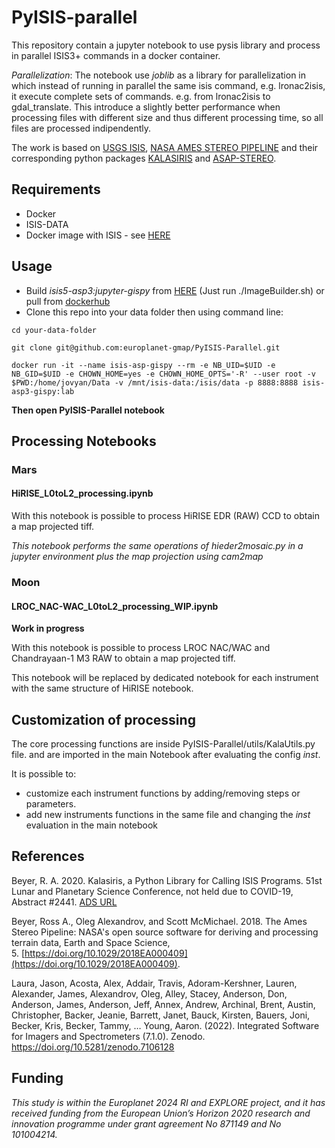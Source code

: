 # PyISIS-parallel


This repository contain a jupyter notebook to use pysis library and process in parallel ISIS3+ commands in a docker container.

*Parallelization*: The notebook use *joblib* as a library for parallelization in which instead of running in parallel the same isis command, e.g. lronac2isis, it execute complete sets of commands. e.g. from lronac2isis to gdal_translate.
This introduce a slightly better performance when processing files with different size and thus different processing time, so all files are processed indipendently.

The work is based on [USGS ISIS](https://github.com/USGS-Astrogeology/ISIS3), [NASA AMES STEREO PIPELINE](https://github.com/NeoGeographyToolkit/StereoPipeline) and their corresponding python packages [KALASIRIS](https://github.com/rbeyer/kalasiris) and [ASAP-STEREO](https://github.com/AndrewAnnex/asap_stereo/).

## Requirements

* Docker
* ISIS-DATA
* Docker image with ISIS - see [HERE](https://github.com/europlanet-gmap/docker-isis3/tree/standalone)

## Usage

* Build *isis5-asp3:jupyter-gispy* from [HERE](https://github.com/europlanet-gmap/docker-isis3/tree/standalone) (Just run ./ImageBuilder.sh) or pull from [dockerhub](https://hub.docker.com/r/hyradus/isis-asp3-gispy)
* Clone this repo into your data folder then using command line:

```
cd your-data-folder
```

```
git clone git@github.com:europlanet-gmap/PyISIS-Parallel.git
```

```
docker run -it --name isis-asp-gispy --rm -e NB_UID=$UID -e NB_GID=$UID -e CHOWN_HOME=yes -e CHOWN_HOME_OPTS='-R' --user root -v $PWD:/home/jovyan/Data -v /mnt/isis-data:/isis/data -p 8888:8888 isis-asp3-gispy:lab
```

**Then open PyISIS-Parallel notebook**

## Processing Notebooks
### Mars

#### **HiRISE_L0toL2_processing.ipynb**

With this notebook is possible to process HiRISE EDR (RAW) CCD to obtain a map projected tiff.

*This notebook performs the same operations of hieder2mosaic.py in a jupyter environment plus the map projection using cam2map*

### Moon
#### **LROC_NAC-WAC_L0toL2_processing_WIP.ipynb**

**Work in progress**

With this notebook is possible to process LROC NAC/WAC and Chandrayaan-1 M3 RAW to obtain a map projected tiff.

This notebook will be replaced by dedicated notebook for each instrument with the same structure of HiRISE notebook.


## Customization of processing

The core processing functions are inside PyISIS-Parallel/utils/KalaUtils.py file. and are imported in the main Notebook after evaluating the config *inst*.

It is possible to:
* customize each instrument functions by adding/removing steps or parameters.
* add new instruments functions in the same file and changing the *inst* evaluation in the main notebook

## References

Beyer, R. A. 2020. Kalasiris, a Python Library for Calling ISIS Programs. 51st Lunar and Planetary Science Conference, not held due to COVID-19, Abstract #2441. [ADS URL](https://ui.adsabs.harvard.edu/abs/2020LPI....51.2441B)

Beyer, Ross A., Oleg Alexandrov, and Scott McMichael. 2018. The Ames Stereo Pipeline: NASA's open source software for deriving and processing terrain data, Earth and Space Science, 5. [https://doi.org/10.1029/2018EA000409](https://doi.org/10.1029/2018EA000409).

Laura, Jason, Acosta, Alex, Addair, Travis, Adoram-Kershner, Lauren, Alexander, James, Alexandrov, Oleg, Alley, Stacey, Anderson, Don, Anderson, James, Anderson, Jeff, Annex, Andrew, Archinal, Brent, Austin, Christopher, Backer, Jeanie, Barrett, Janet, Bauck, Kirsten, Bauers, Joni, Becker, Kris, Becker, Tammy, … Young, Aaron. (2022). Integrated Software for Imagers and Spectrometers (7.1.0). Zenodo. https://doi.org/10.5281/zenodo.7106128

## Funding
*This study is within the Europlanet 2024 RI and EXPLORE project, and it has received funding from the European Union’s Horizon 2020 research and innovation programme under grant agreement No 871149 and No 101004214.*
